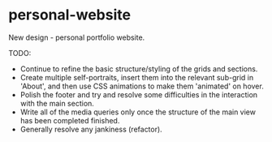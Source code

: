 # personal-website

New design - personal portfolio website.

TODO:

- Continue to refine the basic structure/styling of the grids and sections.
- Create multiple self-portraits, insert them into the relevant sub-grid in 'About', and then use CSS animations to make them 'animated' on hover.
- Polish the footer and try and resolve some difficulties in the interaction with the main section.
- Write all of the media queries only once the structure of the main view has been completed finished.
- Generally resolve any jankiness (refactor).